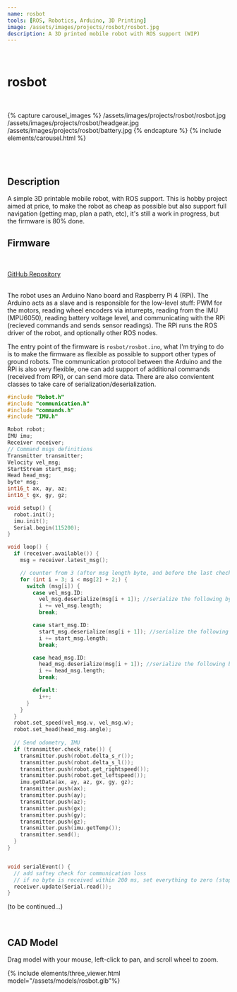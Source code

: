 ```yaml
---
name: rosbot
tools: [ROS, Robotics, Arduino, 3D Printing]
image: /assets/images/projects/rosbot/rosbot.jpg
description: A 3D printed mobile robot with ROS support (WIP)
---
```


<br>

# **rosbot**

<br>

{% capture carousel_images %}
/assets/images/projects/rosbot/rosbot.jpg
/assets/images/projects/rosbot/headgear.jpg
/assets/images/projects/rosbot/battery.jpg
{% endcapture %}
{% include elements/carousel.html %}

<br>
<br>


## Description

A simple 3D printable mobile robot, with ROS support. This is hobby project aimed at price, to make the robot as cheap as possible
 but also support full navigation (getting map, plan a path, etc), it's still a work in progress, but the firmware is 80% done.


## Firmware

<br>

<a href="https://github.com/hasauino/rosbot" class="btn btn-outline-dark" role="button" aria-pressed="true"> <i class="fab fa-github"></i> GitHub Repository </a>

<br>
The robot uses an Arduino Nano board and Raspberry Pi 4 (RPi). The Arduino acts as a slave and is responsible for the low-level stuff: PWM for the motors, reading wheel encoders via inturrepts, reading from the IMU (MPU6050), reading battery voltage level, and communicating with the RPi (recieved commands and sends sensor readings). The RPi runs the ROS driver of the robot, and optionally other ROS nodes.

The entry point of the firmware is `rosbot/rosbot.ino`, what I'm trying to do is to make the firmware as flexible as possible 
to support other types of ground robots. The communication protocol between the Arduino and the RPi is also very flexible, one can add support of additional commands (received from RPi), or can send more data. There are also convientent classes to take care of serialization/deserialization.

```c++
#include "Robot.h"
#include "communication.h"
#include "commands.h"
#include "IMU.h"

Robot robot;
IMU imu;
Receiver receiver;
// Command msgs definitions
Transmitter transmitter;
Velocity vel_msg;
StartStream start_msg;
Head head_msg;
byte* msg;
int16_t ax, ay, az;
int16_t gx, gy, gz;

void setup() {
  robot.init();
  imu.init();
  Serial.begin(115200);
}

void loop() {
  if (receiver.available()) {
    msg = receiver.latest_msg();

    // counter from 3 (after msg length byte, and before the last checksum byte)
    for (int i = 3; i < msg[2] + 2;) {
      switch (msg[i]) {
        case vel_msg.ID:
          vel_msg.deserialize(msg[i + 1]); //serialize the following bytes (equal to vel_msg.length bytes) starting from i+1
          i += vel_msg.length;
          break;

        case start_msg.ID:
          start_msg.deserialize(msg[i + 1]); //serialize the following bytes (equal to vel_msg.length bytes) starting from i+1
          i += start_msg.length;
          break;

        case head_msg.ID:
          head_msg.deserialize(msg[i + 1]); //serialize the following bytes (equal to vel_msg.length bytes) starting from i+1
          i += head_msg.length;
          break;

        default:
          i++;
      }
    }
  }
  robot.set_speed(vel_msg.v, vel_msg.w);
  robot.set_head(head_msg.angle);
  
  // Send odometry, IMU
  if (transmitter.check_rate()) {
    transmitter.push(robot.delta_s_r());
    transmitter.push(robot.delta_s_l());
    transmitter.push(robot.get_rightspeed());
    transmitter.push(robot.get_leftspeed());
    imu.getData(ax, ay, az, gx, gy, gz);
    transmitter.push(ax);
    transmitter.push(ay);
    transmitter.push(az);
    transmitter.push(gx);
    transmitter.push(gy);
    transmitter.push(gz);
    transmitter.push(imu.getTemp());
    transmitter.send();
  }
}


void serialEvent() {
  // add saftey check for communication loss
  // if no byte is received within 200 ms, set everything to zero (stop motors)
  receiver.update(Serial.read());
}
```

(to be continued...)

<br>

## CAD Model
Drag model with your mouse, left-click to pan, and scroll wheel to zoom.
<br>

{% include elements/three_viewer.html model="/assets/models/rosbot.glb"%}

<br>